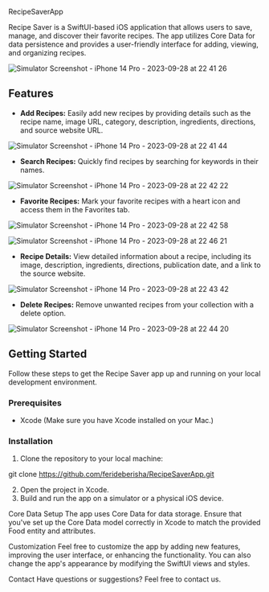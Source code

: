 RecipeSaverApp

Recipe Saver is a SwiftUI-based iOS application that allows users to save, manage, and discover their favorite recipes. The app utilizes Core Data for data persistence and provides a user-friendly interface for adding, viewing, and organizing recipes.

![Simulator Screenshot - iPhone 14 Pro - 2023-09-28 at 22 41 26](https://github.com/ferideberisha/RecipeSaverApp/assets/93921511/829a5743-bacb-4549-ab79-b91b07f65c80)

## Features

- **Add Recipes:** Easily add new recipes by providing details such as the recipe name, image URL, category, description, ingredients, directions, and source website URL.

![Simulator Screenshot - iPhone 14 Pro - 2023-09-28 at 22 41 44](https://github.com/ferideberisha/RecipeSaverApp/assets/93921511/f76940c8-c4dd-4b12-9766-239f83a41eee)

- **Search Recipes:** Quickly find recipes by searching for keywords in their names.

![Simulator Screenshot - iPhone 14 Pro - 2023-09-28 at 22 42 22](https://github.com/ferideberisha/RecipeSaverApp/assets/93921511/c2cdcce5-6fa9-4147-ad98-ec5608593796)

- **Favorite Recipes:** Mark your favorite recipes with a heart icon and access them in the Favorites tab.

![Simulator Screenshot - iPhone 14 Pro - 2023-09-28 at 22 42 58](https://github.com/ferideberisha/RecipeSaverApp/assets/93921511/6cf53f35-c185-41b6-a54d-1ea652a6c90a)

![Simulator Screenshot - iPhone 14 Pro - 2023-09-28 at 22 46 21](https://github.com/ferideberisha/RecipeSaverApp/assets/93921511/63cd109d-55e3-4bec-a517-deee1542ddb1)

- **Recipe Details:** View detailed information about a recipe, including its image, description, ingredients, directions, publication date, and a link to the source website.

![Simulator Screenshot - iPhone 14 Pro - 2023-09-28 at 22 43 42](https://github.com/ferideberisha/RecipeSaverApp/assets/93921511/0707d7df-0e76-4857-b4a6-87938cc32420)

- **Delete Recipes:** Remove unwanted recipes from your collection with a delete option.

![Simulator Screenshot - iPhone 14 Pro - 2023-09-28 at 22 44 20](https://github.com/ferideberisha/RecipeSaverApp/assets/93921511/021591b6-8e5a-4d1e-83cf-0335a5a89480)

## Getting Started

Follow these steps to get the Recipe Saver app up and running on your local development environment.

### Prerequisites

- Xcode (Make sure you have Xcode installed on your Mac.)

### Installation

1. Clone the repository to your local machine:

git clone https://github.com/ferideberisha/RecipeSaverApp.git

2. Open the project in Xcode.
3. Build and run the app on a simulator or a physical iOS device.

Core Data Setup
The app uses Core Data for data storage. Ensure that you've set up the Core Data model correctly in Xcode to match the provided Food entity and attributes.

Customization
Feel free to customize the app by adding new features, improving the user interface, or enhancing the functionality. You can also change the app's appearance by modifying the SwiftUI views and styles.

Contact
Have questions or suggestions? Feel free to contact us.


